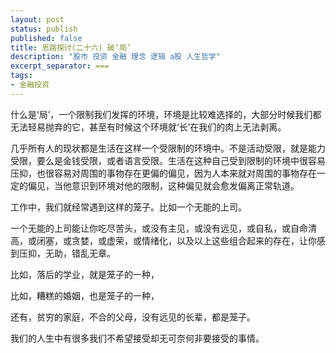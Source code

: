 ```yaml
---
layout: post
status: publish
published: false
title: 思路探讨(二十六) 破‘局’
description: "股市 投资 金融 理念 逻辑 a股 人生哲学"
excerpt_separator: ===
tags:
- 金融投资
---
```


什么是‘局’，一个限制我们发挥的环境，环境是比较难选择的，大部分时候我们都无法轻易抛弃的它，甚至有时候这个环境就‘长’在我们的肉上无法剥离。

几乎所有人的现状都是生活在这样一个受限制的环境中。不是活动受限，就是能力受限，要么是金钱受限，或者语言受限。生活在这种自己受到限制的环境中很容易压抑，也很容易对周围的事物存在更偏的偏见，因为人本来就对周围的事物存在一定的偏见，当他意识到环境对他的限制，这种偏见就会愈发偏离正常轨道。

工作中，我们就经常遇到这样的笼子。比如一个无能的上司。

一个无能的上司能让你吃尽苦头，或没有主见，或没有远见，或自私，或自命清高，或闭塞，或贪婪，或虚荣，或情绪化，以及以上这些组合起来的存在，让你感到压抑，无助，错乱无章。






比如，落后的学业，就是笼子的一种，

比如，糟糕的婚姻，也是笼子的一种，

还有，贫穷的家庭，不合的父母，没有远见的长辈，都是笼子。



我们的人生中有很多我们不希望接受却无可奈何非要接受的事情。

